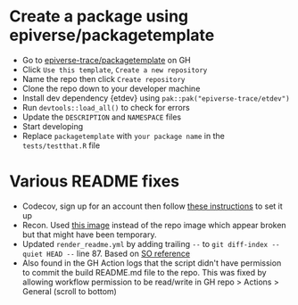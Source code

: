 # Create a package using epiverse/packagetemplate

- Go to [epiverse-trace/packagetemplate](https://github.com/epiverse-trace/packagetemplate) on GH
- Click `Use this template`, `Create a new repository`
- Name the repo then click `Create repository`
- Clone the repo down to your developer machine
- Install dev dependency {etdev} using `pak::pak("epiverse-trace/etdev")`
- Run `devtools::load_all()` to check for errors
- Update the `DESCRIPTION` and `NAMESPACE` files
- Start developing
- Replace `packagetemplate` with `your package name` in the `tests/testthat.R` file

# Various README fixes
- Codecov, sign up for an account then follow [these instructions](https://docs.codecov.com/docs/github-2-getting-a-codecov-account-and-uploading-coverage) to set it up
- Recon. Used [this image](https://www.reconverse.org/images/badge-experimental.svg) instead of the repo image which appear broken but that might have been temporary.
- Updated `render_readme.yml` by adding trailing `--` to `git diff-index --quiet HEAD --` line 87. Based on [SO reference](https://stackoverflow.com/questions/28296130/what-does-this-git-diff-index-quiet-head-mean)
- Also found in the GH Action logs that the script didn't have permission to commit the build README.md file to the repo. This was fixed by allowing workflow permission to be read/write in GH repo > Actions > General (scroll to bottom)